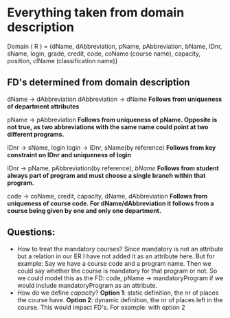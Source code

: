 # Everything taken from domain description

Domain ( R ) = {dName, dAbbreviation, pName, pAbbreviation, bName, IDnr, sName, login, grade, credit, code, coName (course name), capacity, position, clName (classification name)}

## FD's determined from domain description
dName $\rightarrow$ dAbbreviation
dAbbreviation $\rightarrow$ dName
**Follows from uniqueness of department attributes**

pName $\rightarrow$ pAbbreviation
**Follows from uniqueness of pName. Opposite is not true, as two abbreviations with the same name could point at two different programs.**

IDnr $\rightarrow$ sName, login
login $\rightarrow$ IDnr, sName(by reference)
**Follows from key constraint on IDnr and uniqueness of login**

IDnr $\rightarrow$ pName, pAbbreviation(by reference), *bName*
**Follows from student always part of program and must choose a single branch within that program.**

code $\rightarrow$ coName, credit, capacity, dName, dAbbreviation
**Follows from uniqueness of course code. For dName/dAbbreviation it follows from a course being given by one and only one department.**



## Questions:
- How to treat the mandatory courses? Since mandatory is not an attribute but a relation in our ER I have not added it as an attribute here. But for example: Say we have a course code and a program name. Then we could say whether the course is mandatory for that program or not. So we could model this as the FD: code, pName $\rightarrow$ mandatoryProgram if we would include mandatoryProgram as an attribute.
- How do we define *capacity*? **Option 1**: static definition, the nr of places the course have. **Option 2**: dynamic definition, the nr of places left in the course. This would impact FD's. For example: with option 2 

<!--stackedit_data:
eyJoaXN0b3J5IjpbLTE2NzM3NDMxNzQsLTM1MTY1ODU3MywtMj
AwMDQ2NDE3MiwxMDY4NDQwNV19
-->
